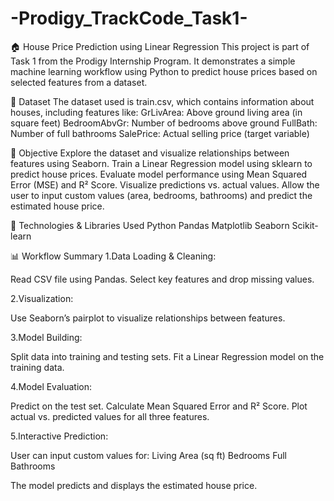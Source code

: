 # -Prodigy_TrackCode_Task1-
🏠 House Price Prediction using Linear Regression
This project is part of Task 1 from the Prodigy Internship Program. It demonstrates a simple machine learning workflow using Python to predict house prices based on selected features from a dataset.

📁 Dataset
The dataset used is train.csv, which contains information about houses, including features like:
GrLivArea: Above ground living area (in square feet)
BedroomAbvGr: Number of bedrooms above ground
FullBath: Number of full bathrooms
SalePrice: Actual selling price (target variable)

📌 Objective
Explore the dataset and visualize relationships between features using Seaborn.
Train a Linear Regression model using sklearn to predict house prices.
Evaluate model performance using Mean Squared Error (MSE) and R² Score.
Visualize predictions vs. actual values.
Allow the user to input custom values (area, bedrooms, bathrooms) and predict the estimated house price.

🔧 Technologies & Libraries Used
Python
Pandas
Matplotlib
Seaborn
Scikit-learn

📊 Workflow Summary
1.Data Loading & Cleaning:

Read CSV file using Pandas.
Select key features and drop missing values.

2.Visualization:

Use Seaborn’s pairplot to visualize relationships between features.

3.Model Building:

Split data into training and testing sets.
Fit a Linear Regression model on the training data.

4.Model Evaluation:

Predict on the test set.
Calculate Mean Squared Error and R² Score.
Plot actual vs. predicted values for all three features.

5.Interactive Prediction:

User can input custom values for:
Living Area (sq ft)
Bedrooms
Full Bathrooms

The model predicts and displays the estimated house price.


